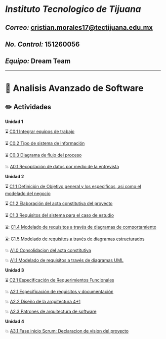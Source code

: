 # ***Instituto Tecnologico de Tijuana*** 

## ***Correo:*** cristian.morales17@tectijuana.edu.mx

## ***No. Control:*** 151260056

## ***Equipo:*** Dream Team
---

# :blue_book: Analisis Avanzado de Software

## :pencil2: Actividades

**Unidad 1**

⌛️ [C0.1 Integrar equipos de trabajo](https://github.com/aris-dev/Analisis-Avanzado-de-Software/blob/main/Blog/C0.1_CristhianMorales_DreamTeam.md)

⌛️ [C0.2 Tipo de sistema de información](https://github.com/aris-dev/Analisis-Avanzado-de-Software/blob/main/Blog/C0.2_CristhianMorales_DreamTeam.md)

⌛️ [C0.3 Diagrama de flujo del proceso](https://github.com/aris-dev/Analisis-Avanzado-de-Software/blob/main/Blog/C0.3_Diagrama%20de%20flujo%20del%20proceso_CristhianMorales.md)

:boom: [A0.1 Recopilación de datos por medio de la entrevista](https://github.com/aris-dev/Analisis-Avanzado-de-Software/blob/main/Blog/A0.1_Recopilaci%C3%B3n_de_datos_por_medio_de_la_entrevista_MoralesArismendiCristhian.md)


**Unidad 2**

⌛️ [C1.1 Definición de Objetivo general y los especificos, asi como el modelado del negocio](https://github.com/aris-dev/Analisis-Avanzado-de-Software/blob/main/Blog/C1.1_Definici%C3%B3n%20de%20Objetivo%20general%20y%20los%20especificos,%20asi%20como%20el%20modelado%20del%20negocio_CristhianMorales.md)

⌛️ [C1.2 Elaboración del acta constitutiva del proyecto](https://github.com/aris-dev/Analisis-Avanzado-de-Software/blob/main/Blog/C1.2_Elaboracion%20del%20acta%20constitutiva%20del%20proyecto_CristhianMorales.md)

⌛️ [C1.3 Requisitos del sistema para el caso de estudio](https://github.com/aris-dev/Analisis-Avanzado-de-Software/blob/main/Blog/C1.3_Requisitos_del_sistema_para_el_caso_de_estudio_CristhianMoralesArismendi.md)

⌛️: [C1.4 Modelado de requisitos a través de diagramas de comportamiento](https://github.com/aris-dev/Analisis-Avanzado-de-Software/blob/main/Blog/C1.4_UML_Casos_de_uso_secuencia_clases_CristhianMoralesArismendi.md)

⌛️: [C1.5 Modelado de requisitos a través de diagramas estructurados](https://github.com/aris-dev/Analisis-Avanzado-de-Software/blob/main/Blog/C1.5_UML_Estado_componentes_distribucion_CristhianMoralesArismendi.md)

:boom: [A1.0 Consolidacion del acta constitutiva](https://github.com/aris-dev/Analisis-Avanzado-de-Software/blob/main/Blog/A1.0_Preparation_of_the_constitutive_act_of_the_project_CristhianMorales.md)

:boom: [A1.1 Modelado de requisitos a través de diagramas UML](https://github.com/aris-dev/Analisis-Avanzado-de-Software/blob/main/Blog/A1.1_Requirements_modeling_through_UML_diagrams.md)

**Unidad 3**

⌛️ [C2.1 Especificación de Requerimientos Funcionales](https://github.com/aris-dev/Analisis-Avanzado-de-Software/blob/main/Blog/C2.1_EspecificacionRequerimientos_Funcionales_CristhianAntonioMoralesArismendi.md)

:boom: [A2.1 Especificación de requisitos y documentación](https://github.com/aris-dev/Analisis-Avanzado-de-Software/blob/main/Blog/A2.1_Requirements_Specification_and_documentation_MoralesArismendiCristhian.md)

:boom: [A2.2 Diseño de la arquitectura 4+1](https://github.com/aris-dev/Analisis-Avanzado-de-Software/blob/main/Blog/A2.2_Dise%C3%B1o_de_la_arquitectura_4%2B1_MoralesArismendiCristhian.md)

:boom: [A2.3 Patrones de arquitectura de software](https://github.com/aris-dev/Analisis-Avanzado-de-Software/blob/main/Blog/A2.3_Patrones_de_arquitectura_de_software.md)

**Unidad 4**

:boom: [A3.1 Fase inicio Scrum: Declaracion de vision del proyecto](https://github.com/aris-dev/Analisis-Avanzado-de-Software/blob/main/Documentos/A3.1_Fase_inicio_Scrum_Declaracion_de_vision_del-proyecto_MoralesArismendiCrishian.pdf)
